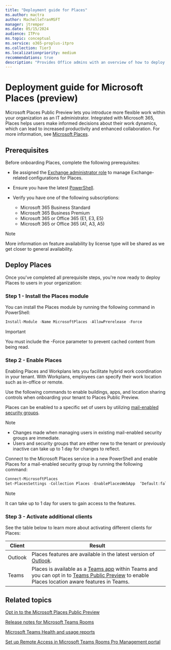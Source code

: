 ```yaml
---
title: "Deployment guide for Places"
ms.author: mactra
author: MachelleTranMSFT
manager: jtremper
ms.date: 05/15/2024
audience: ITPro
ms.topic: conceptual
ms.service: o365-proplus-itpro
ms.collection: Tier3
ms.localizationpriority: medium
recommendations: true
description: "Provides Office admins with an overview of how to deploy Microsoft Places to users in their organization."
---
```


# Deployment guide for Microsoft Places (preview)

Microsoft Places Public Preview lets you introduce more flexible work within your organization as an IT administrator. Integrated with Microsoft 365, Places helps users make informed decisions about their work dynamics, which can lead to increased productivity and enhanced collaboration. For more information, see [Microsoft Places](https://www.microsoft.com/microsoft-places).

## Prerequisites

Before onboarding Places, complete the following prerequisites:

- Be assigned the [Exchange administrator role](/microsoft-365/admin/add-users/about-exchange-online-admin-role) to manage Exchange-related configurations for Places.
- Ensure you have the latest [PowerShell](/powershell/scripting/install/installing-powershell-on-windows?view=powershell-7.4&preserve-view=true).
- Verify you have one of the following subscriptions:

  - Microsoft 365 Business Standard
  - Microsoft 365 Business Premium
  - Microsoft 365 or Office 365 (E1, E3, E5)
  - Microsoft 365 or Office 365 (A1, A3, A5)

> [!NOTE]
> More information on feature availability by license type will be shared as we get closer to general availability.

## Deploy Places

Once you've completed all prerequisite steps, you're now ready to deploy Places to users in your organization:

### Step 1 - Install the Places module

You can install the Places module by running the following command in PowerShell:

```powershell
Install-Module -Name MicrosoftPlaces -AllowPrerelease -Force
```

> [!IMPORTANT]
> You must include the -Force parameter to prevent cached content from being read.

### Step 2 - Enable Places

Enabling Places and Workplans lets you facilitate hybrid work coordination in your tenant. With Workplans, employees can specify their work location such as in-office or remote.

Use the following commands to enable buildings, apps, and location sharing controls when onboarding your tenant to Places Public Preview.

Places can be enabled to a specific set of users by utilizing [mail-enabled security groups](/exchange/recipients-in-exchange-online/manage-mail-enabled-security-groups).

> [!NOTE]
>
> - Changes made when managing users in existing mail-enabled security groups are immediate.
> - Users and security groups that are either new to the tenant or previously inactive can take up to 1 day for changes to reflect.

Connect to the Microsoft Places service in a new PowerShell and enable Places for a mail-enabled security group by running the following command:

```powershell
Connect-MicrosoftPlaces 
Set-PlacesSettings -Collection Places -EnablePlacesWebApp  ‘Default:false,OID:<OID of Mail-enabled Security Group>@<Tenant ID>:true’
```

> [!NOTE]
> It can take up to 1 day for users to gain access to the features.

### Step 3 - Activate additional clients

See the table below to learn more about activating different clients for Places:

|Client|Result|
|----|----|
|Outlook|Places features are available in the latest version of [Outlook](/exchange/clients-and-mobile-in-exchange-online/outlook-on-the-web/enable-disable-employee-access-new-outlook#enable-or-disable-the-outlook-desktop-new-outlook-toggle).|
|Teams|Places is available as a [Teams app](/microsoftteams/apps-in-teams) within Teams and you can opt in to [Teams Public Preview](/microsoftteams/public-preview-doc-updates?tabs=new-teams-client) to enable Places location aware features in Teams.|

## Related topics

[Opt in to the Microsoft Places Public Preview](/deployoffice/places/opt-in-places-preview)

[Release notes for Microsoft Teams Rooms](/microsoftteams/rooms/rooms-release-note)

[Microsoft Teams Health and usage reports](/microsoftteams/rooms/health-and-usage-reports)

[Set up Remote Access in Microsoft Teams Rooms Pro Management portal](/microsoftteams/rooms/remotely-access-teams-rooms)
